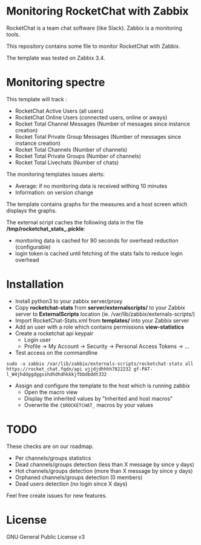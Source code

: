 # Monitoring RocketChat with Zabbix

RocketChat is a team chat software (like Slack). Zabbix is a monitoring tools.

This repository contains some file to monitor RocketChat with Zabbix.

The template was tested on Zabbix 3.4.

# Monitoring spectre

This template will track :
  * RocketChat Active Users (all users)
  * RocketChat Online Users (connected users, online or aways)
  * Rocket Total Channel Messages (Number of messages since instance creation)
  * Rocket Total Private Group Messages (Number of messages since instance creation)
  * Rocket Total Channels (Number of channels)
  * Rocket Total Private Groups (Number of channels)
  * Rocket Total Livechats (Number of chats)
  
The monitoring templates issues alerts:
  * Average: if no monitoring data is received withing 10 minutes
  * Information: on version change
  
The template contains graphs for the measures and a host screen which displays the graphs.

The external script caches the following data in the file **/tmp/rocketchat\_stats\_<numeric id of the user>.pickle**:
 * monitoring data is cached for 90 seconds for overhead reduction (configurable)
 * login token is cached until fetching of the stats fails to reduce login overhead 

# Installation


  * Install python3 to your zabbix server/proxy
  * Copy **rocketchat-stats** from  **server/externalscripts/** to your Zabbix server to **ExternalScripts** location (ie. /var/lib/zabbix/externals-scripts/)
  * Import RocketChat-Stats.xml from **templates/** into your Zabbix server
  * Add an user with a role which contains permissions **view-statistics**
  * Create a rocketchat api keypair
    * Login user
    * Profile -> My Account -> Security -> Personal Access Tokens -> ...
  * Test access on the commandline
```
sudo -u zabbix /var/lib/zabbix/externals-scripts/rocketchat-stats all https://rocket_chat.fqdn/api ujjdjdhhhh7822232 gf-PAT-l_W4jhddggdggsshdhdhdhkkkjfbbdbddt332
```
  * Assign and configure the template to the host which is running zabbix
    * Open the macro view
    * Display the inherited values by "Inherited and host macros"
    * Overwrite the ```{$ROCKETCHAT_``` macros by your values 

# TODO

These checks are on our roadmap.

 * Per channels/groups statistics
 * Dead channels/groups detection (less than X message by since y days)
 * Hot channels/groups detection (more than X message by since y days)
 * Orphaned channels/groups detection (0 members)
 * Dead users detection (no login since X days)
  
Feel free create issues for new features.
  
# License
GNU General Public License v3
